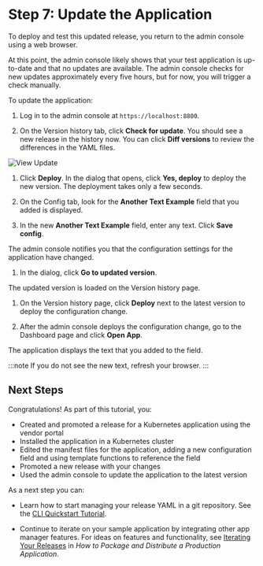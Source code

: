# Step 7: Update the Application

To deploy and test this updated release, you return to the admin console using a web browser.

At this point, the admin console likely shows that your test application is up-to-date and that no updates are available. The admin console checks for new updates approximately every five hours, but for now, you will trigger a check manually.

To update the application:

1. Log in to the admin console at `https://localhost:8800`.

1. On the Version history tab, click **Check for update**. You should see a new release in the history now. You can click **Diff versions** to review the differences in the YAML files.

  ![View Update](/images/guides/kots/view-update.png)

1. Click **Deploy**. In the dialog that opens, click **Yes, deploy** to deploy the new version. The deployment takes only a few seconds.

1. On the Config tab, look for the **Another Text Example** field that you added is displayed.

1. In the new **Another Text Example** field, enter any text. Click **Save config**.

  The admin console notifies you that the configuration settings for the application have changed.

1. In the dialog, click **Go to updated version**.

  The updated version is loaded on the Version history page.

1. On the Version history page, click **Deploy** next to the latest version to deploy the configuration change.

1. After the admin console deploys the configuration change, go to the Dashboard page and click **Open App**.

  The application displays the text that you added to the field.

  :::note
  If you do not see the new text, refresh your browser.
  :::

## Next Steps

Congratulations! As part of this tutorial, you:

- Created and promoted a release for a Kubernetes application using the vendor portal
- Installed the application in a Kubernetes cluster
- Edited the manifest files for the application, adding a new configuration field and using template functions to reference the field
- Promoted a new release with your changes
- Used the admin console to update the application to the latest version

As a next step you can:

- Learn how to start managing your release YAML in a git repository. See the [CLI Quickstart Tutorial](tutorial-installing-with-cli).

- Continue to iterate on your sample application by integrating other app manager features. For ideas on features and functionality, see [Iterating Your Releases](distributing-workflow#iterating-your-releases)  in _How to Package and Distribute a Production Application_.
